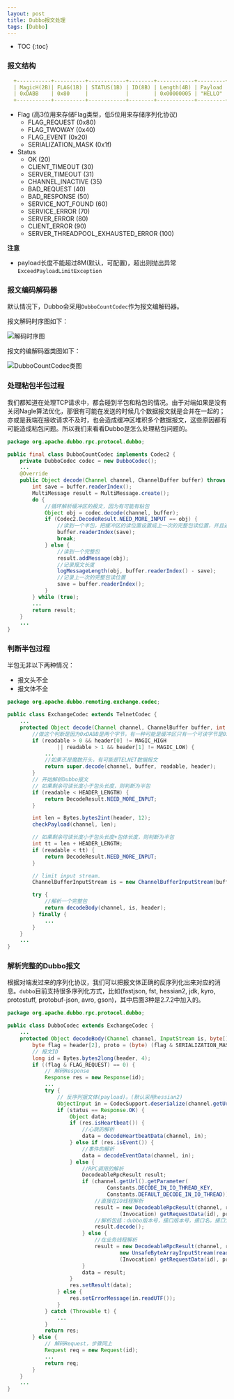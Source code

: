 ```yaml
---
layout: post
title: Dubbo报文处理
tags: [Dubbo]
---
```


* TOC
{:toc}
### 报文结构

```yaml
  +-----------+----------+------------+--------+------------+---------+      
  | MagicH(2B)| FLAG(1B) | STATUS(1B) | ID(8B) | Length(4B) | Payload |
  | 0xDABB    | 0x80     |            |        | 0x00000005 | "HELLO" |
  +-----------+----------+------------+--------+------------+---------+
```

* Flag (高3位用来存储Flag类型，低5位用来存储序列化协议)
  * FLAG_REQUEST (0x80)
  * FLAG_TWOWAY (0x40)
  * FLAG_EVENT (0x20)
  * SERIALIZATION_MASK (0x1f)
* Status
  * OK (20)
  * CLIENT_TIMEOUT (30)
  * SERVER_TIMEOUT (31)
  * CHANNEL_INACTIVE (35)
  * BAD_REQUEST (40)
  * BAD_RESPONSE (50)
  * SERVICE_NOT_FOUND (60)
  * SERVICE_ERROR (70)
  * SERVER_ERROR (80)
  * CLIENT_ERROR (90)
  * SERVER_THREADPOOL_EXHAUSTED_ERROR (100)

**注意**

* payload长度不能超过8M(默认，可配置)，超出则抛出异常`ExceedPayloadLimitException`

### 报文编码解码器

默认情况下，Dubbo会采用`DubboCountCodec`作为报文编解码器。

报文解码时序图如下：

![解码时序图]({{site.baseurl}}/images/解码时序图.png)

报文的编解码器类图如下：

![DubboCountCodec类图]({{site.baseurl}}/images/DubboCountCodec类图.png)

### 处理粘包半包过程

我们都知道在处理TCP请求中，都会碰到半包和粘包的情况。由于对端如果是没有关闭Nagle算法优化，那很有可能在发送的时候几个数据报文就是合并在一起的；亦或是我端在接收请求不及时，也会造成缓冲区堆积多个数据报文，这些原因都有可能造成粘包问题。所以我们来看看Dubbo是怎么处理粘包问题的。

```java
package org.apache.dubbo.rpc.protocol.dubbo;

public final class DubboCountCodec implements Codec2 {
    private DubboCodec codec = new DubboCodec();
    ...
    @Override
    public Object decode(Channel channel, ChannelBuffer buffer) throws IOException {
        int save = buffer.readerIndex();
        MultiMessage result = MultiMessage.create();
        do {
            //循环解析缓冲区的报文，因为有可能有粘包
            Object obj = codec.decode(channel, buffer);
            if (Codec2.DecodeResult.NEED_MORE_INPUT == obj) {
                //读到一个半包，把缓冲区的读位置设置成上一次的完整包读位置，并且返回
                buffer.readerIndex(save); 
                break;
            } else {
                //读到一个完整包
                result.addMessage(obj);
                //记录报文长度
                logMessageLength(obj, buffer.readerIndex() - save);
                //记录上一次的完整包读位置
                save = buffer.readerIndex();
            }
        } while (true);
        ...
        return result;
    }
    ...
}
```



### 判断半包过程

半包无非以下两种情况：

* 报文头不全
* 报文体不全

```java
package org.apache.dubbo.remoting.exchange.codec;

public class ExchangeCodec extends TelnetCodec {
    ...
    protected Object decode(Channel channel, ChannelBuffer buffer, int readable, byte[] header) throws IOException {
        //做这个判断是因为0xDABB是两个字节，有一种可能是缓冲区只有一个可读字节是0xDA，这时候不能把它当做其他的数据报文处理
        if (readable > 0 && header[0] != MAGIC_HIGH
                || readable > 1 && header[1] != MAGIC_LOW) {
            ...
            //如果不是魔数开头，有可能是TELNET数据报文
            return super.decode(channel, buffer, readable, header);
        }
        // 开始解析Dubbo报文
        // 如果剩余可读长度小于包头长度，则判断为半包
        if (readable < HEADER_LENGTH) {
            return DecodeResult.NEED_MORE_INPUT;
        }

        int len = Bytes.bytes2int(header, 12);
        checkPayload(channel, len);

        // 如果剩余可读长度小于包头长度+包体长度，则判断为半包
        int tt = len + HEADER_LENGTH;
        if (readable < tt) {
            return DecodeResult.NEED_MORE_INPUT;
        }

        // limit input stream.
        ChannelBufferInputStream is = new ChannelBufferInputStream(buffer, len);

        try {
            //解析一个完整包
            return decodeBody(channel, is, header);
        } finally {
            ...
        }
    }
    ...
}
```

### 解析完整的Dubbo报文

根据对端发过来的序列化协议，我们可以把报文体正确的反序列化出来对应的消息。`dubbo`目前支持很多序列化方式，比如(fastjson, fst, hessian2, jdk, kyro, protostuff, protobuf-json, avro, gson)，其中后面3种是2.7.2中加入的。

```java
package org.apache.dubbo.rpc.protocol.dubbo;

public class DubboCodec extends ExchangeCodec {
    ...
    protected Object decodeBody(Channel channel, InputStream is, byte[] header) throws IOException {
        byte flag = header[2], proto = (byte) (flag & SERIALIZATION_MASK);
        // 报文ID
        long id = Bytes.bytes2long(header, 4);
        if ((flag & FLAG_REQUEST) == 0) {
            // 解码Response
            Response res = new Response(id);
            ...
            try {
                // 反序列报文体(payload)。(默认采用hessian2)
                ObjectInput in = CodecSupport.deserialize(channel.getUrl(), is, proto);
                if (status == Response.OK) {
                    Object data;
                    if (res.isHeartbeat()) {
                        //心跳的解析
                        data = decodeHeartbeatData(channel, in);
                    } else if (res.isEvent()) {
                        //事件的解析
                        data = decodeEventData(channel, in);
                    } else {
                        //RPC调用的解析
                        DecodeableRpcResult result;
                        if (channel.getUrl().getParameter(
                                Constants.DECODE_IN_IO_THREAD_KEY,
                                Constants.DEFAULT_DECODE_IN_IO_THREAD)) {
                            //直接在IO线程解析
                            result = new DecodeableRpcResult(channel, res, is,
                                    (Invocation) getRequestData(id), proto);
                            //解析包括：dubbo版本号，接口版本号，接口名，接口方法名等等
                            result.decode();
                        } else {
                            //在业务线程解析
                            result = new DecodeableRpcResult(channel, res,
                                    new UnsafeByteArrayInputStream(readMessageData(is)),
                                    (Invocation) getRequestData(id), proto);
                        }
                        data = result;
                    }
                    res.setResult(data);
                } else {
                    res.setErrorMessage(in.readUTF());
                }
            } catch (Throwable t) {
                ...
            }
            return res;
        } else {
            // 解码Request，步骤同上
            Request req = new Request(id);
            ...
            return req;
        }
    }
    ...
}
```



